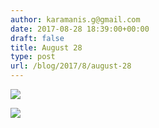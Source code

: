 ```yaml
---
author: karamanis.g@gmail.com
date: 2017-08-28 18:39:00+00:00
draft: false
title: August 28
type: post
url: /blog/2017/8/august-28
---
```




  
   ![](/images/2017-08-28-20178august-28/IMG_2162.jpg)

  

  
   ![](/images/2017-08-28-20178august-28/IMG_2175.jpg)

  


